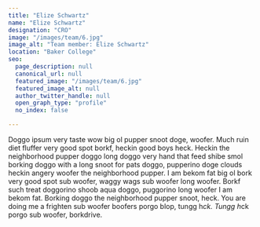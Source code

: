 ```yaml
---
title: "Elize Schwartz"
name: "Elize Schwartz"
designation: "CRO"
image: "/images/team/6.jpg"
image_alt: "Team member: Elize Schwartz"
location: "Baker College"
seo:
  page_description: null
  canonical_url: null
  featured_image: "/images/team/6.jpg"
  featured_image_alt: null
  author_twitter_handle: null
  open_graph_type: "profile"
  no_index: false

---
```

Doggo ipsum very taste wow big ol pupper snoot doge, woofer. Much ruin diet fluffer very good spot borkf, heckin good boys heck. Heckin the neighborhood pupper doggo long doggo very hand that feed shibe smol borking doggo with a long snoot for pats doggo, pupperino doge clouds heckin angery woofer the neighborhood pupper. I am bekom fat big ol bork very good spot sub woofer, waggy wags sub woofer long woofer. Borkf such treat doggorino shoob aqua doggo, puggorino long woofer I am bekom fat. Borking doggo the neighborhood pupper snoot, heck. You are doing me a frighten sub woofer boofers porgo blop, tungg h*ck. Tungg h*ck porgo sub woofer, borkdrive.